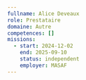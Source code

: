 ```yaml
---
fullname: Alice Deveaux
role: Prestataire
domaine: Autre
competences: []
missions:
  - start: 2024-12-02
    end: 2025-09-10
    status: independent
    employer: MASAF
---
```

